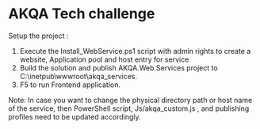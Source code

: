 # AKQA Tech challenge

Setup the project :

1.	Execute the Install_WebService.ps1 script with admin rights to create a website, Application pool and host entry for service 
2.	Build the solution and publish AKQA.Web.Services project to C:\inetpub\wwwroot\akqa_services.
3.	F5 to run Frontend application.  

Note:  In case you want to change the physical directory path or host name of the service, then PowerShell script,  Js/akqa_custom.js , and publishing profiles need to be updated accordingly.
